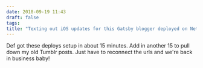 ```yaml
---
date: 2018-09-19 11:43
draft: false
tags: 
title: "Texting out iOS updates for this Gatsby blogger deployed on Netlify or whatever"
---
```

Def got these deploys setup in about 15 minutes. Add in another 15 to pull down my old Tumblr posts. Just have to reconnect the urls and we're back in business baby!